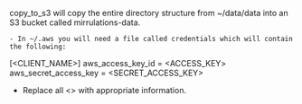 copy_to_s3 will copy the entire directory structure from ~/data/data into an S3 bucket called mirrulations-data. 

	- In ~/.aws you will need a file called credentials which will contain the following:

[<CLIENT_NAME>]
aws_access_key_id = <ACCESS_KEY>
aws_secret_access_key = <SECRET_ACCESS_KEY>

- Replace all <> with appropriate information. 
